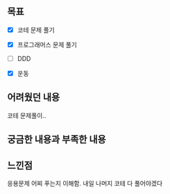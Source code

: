 ## 목표

- [x] 코테 문제 풀기
- [x] 프로그래머스 문제 풀기
- [ ] DDD
- [x] 운동


## 어려웠던 내용

코테 문제풀이..

## 궁금한 내용과 부족한 내용


## 느낀점

응용문제 어찌 푸는지 이해함.
내일 나머지 코테 다 풀어야겠다
